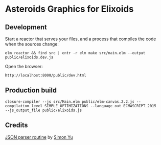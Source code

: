 # Asteroids Graphics for Elixoids


## Development

Start a reactor that serves your files, and a process that compiles the code when the sources change:

    elm reactor && find src | entr -r elm make src/main.elm --output public/elixoids.dev.js

Open the browser:

    http://localhost:8000/public/dev.html


## Production build

```
closure-compiler --js src/Main.elm public/elm-canvas.2.2.js --compilation_level SIMPLE_OPTIMIZATIONS --language_out ECMASCRIPT_2015 --js_output_file public/elixoids.js
```


## Credits

[JSON parser routine](https://gist.github.com/simonykq/f4623eb5e87ff2834afba1f156e57614) by [Simon Yu](https://github.com/simonykq)
